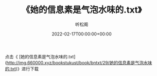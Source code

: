 ﻿---
title:  《她的信息素是气泡水味的.txt》
date:   2022-02-17T00:00:00+00:00
author: 听松阁
layout: post
permalink: /她的信息素是气泡水味的/
categories: 小说
tags: [小说]
---

点击《 [她的信息素是气泡水味的.txt](<a href="http://img.660000.xyz/bookstukust/book/bntxt/29/" target=_blank>http://img.660000.xyz/bookstukust/book/bntxt/29/她的信息素是气泡水味的.txt)》进行下载
